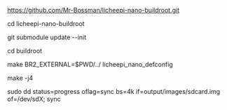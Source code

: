 https://github.com/Mr-Bossman/licheepi-nano-buildroot.git

cd licheepi-nano-buildroot

git submodule update --init

cd buildroot

make BR2_EXTERNAL=$PWD/../ licheepi_nano_defconfig

make -j4

sudo dd status=progress oflag=sync bs=4k if=output/images/sdcard.img of=/dev/sdX; sync